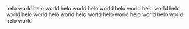 helo world helo world helo world helo world helo world helo world helo world
helo world helo world helo world helo world helo world helo world helo world

